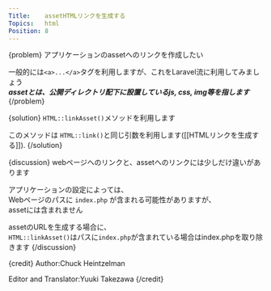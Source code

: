 ```yaml
---
Title:    assetHTMLリンクを生成する
Topics:   html
Position: 8
---
```


{problem}
アプリケーションのassetへのリンクを作成したい

一般的には`<a>...</a>`タグを利用しますが、これをLaravel流に利用してみましょう  
_**assetとは、公開ディレクトリ配下に設置しているjs, css, img等を指します**_
{/problem}

{solution}
`HTML::linkAsset()`メソッドを利用します

このメソッドは `HTML::link()`と同じ引数を利用します([[HTMLリンクを生成する]]).
{/solution}

{discussion}
webページへのリンクと、assetへのリンクには少しだけ違いがあります

アプリケーションの設定によっては、  
Webページのパスに `index.php` が含まれる可能性がありますが、  
assetには含まれません

assetのURLを生成する場合に、  
`HTML::linkAsset()`はパスに`index.php`が含まれている場合はindex.phpを取り除きます
{/discussion}

{credit}
Author:Chuck Heintzelman

Editor and Translator:Yuuki Takezawa
{/credit}
